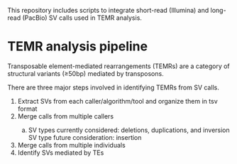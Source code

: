 This repository includes scripts to integrate short-read (Illumina) and long-read (PacBio) SV calls used in TEMR analysis.

# TEMR analysis pipeline

Transposable element-mediated rearrangements (TEMRs) are a category of structural variants (&ge;50bp) mediated by transposons.

There are three major steps involved in identifying TEMRs from SV calls.
<ol>
  <li>Extract SVs from each caller/algorithm/tool and organize them in tsv format</li>
  <li>Merge calls from multiple callers</li>
  <ol style="list-style-type: lower-alpha">
    <li>SV types currently considered: deletions, duplications, and inversion</li>
    <l1>SV type future consideration: insertion</li>
  </ol>
  <li>Merge calls from multiple individuals</li>
  <li>Identify SVs mediated by TEs</li>
</ol>
